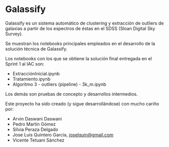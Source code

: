 # Galassify

Galassify es un sistema automático de clustering y extracción de outliers de galaxias a partir de los espectros de éstas en el SDSS (Sloan Digital Sky Survey). 

Se muestran los notebooks principales empleados en el desarrollo de la solución técnica de Galassify. 

Los notebooks con los que se obtiene la solución final entregada en el Sprint 1 al IAC son:

* ExtracciónInicial.ipynb
* Tratamiento.ipynb
* Algoritmo 3 - outliers (pipeline) - 3k_m.ipynb

Los demás son pruebas de concepto y desarrollos intermedios.

Este proyecto ha sido creado (y sigue desarrollándose) con mucho cariño por:

* Arvin Daswani Daswani
* Pedro Martín Gómez
* Silvia Peraza Delgado
* Jose Luis Quintero García, joselquin@gmail.com
* Vicente Tetuani Sánchez

